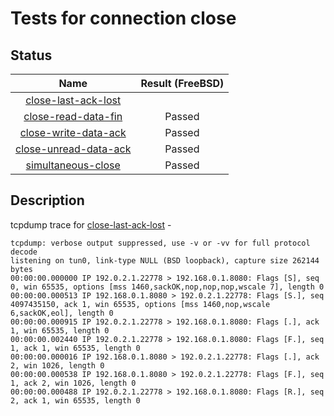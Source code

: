 # Tests for connection close

## Status
|                      Name                        | Result (FreeBSD)|
|:------------------------------------------------:|:---------------:|
[close-last-ack-lost](close-last-ack-lost.pkt)     |
[close-read-data-fin](close-read-data-fin.pkt)     | Passed
[close-write-data-ack](close-write-data-ack.pkt)   | Passed
[close-unread-data-ack](close-unread-data-ack.pkt) | Passed
[simultaneous-close](simultaneous-close.pkt)       | Passed

## Description

tcpdump trace for [close-last-ack-lost](close-last-ack-lost.pkt) -
```
tcpdump: verbose output suppressed, use -v or -vv for full protocol decode
listening on tun0, link-type NULL (BSD loopback), capture size 262144 bytes
00:00:00.000000 IP 192.0.2.1.22778 > 192.168.0.1.8080: Flags [S], seq 0, win 65535, options [mss 1460,sackOK,nop,nop,nop,wscale 7], length 0
00:00:00.000513 IP 192.168.0.1.8080 > 192.0.2.1.22778: Flags [S.], seq 4097435150, ack 1, win 65535, options [mss 1460,nop,wscale 6,sackOK,eol], length 0
00:00:00.000915 IP 192.0.2.1.22778 > 192.168.0.1.8080: Flags [.], ack 1, win 65535, length 0
00:00:00.002440 IP 192.0.2.1.22778 > 192.168.0.1.8080: Flags [F.], seq 1, ack 1, win 65535, length 0
00:00:00.000016 IP 192.168.0.1.8080 > 192.0.2.1.22778: Flags [.], ack 2, win 1026, length 0
00:00:00.000538 IP 192.168.0.1.8080 > 192.0.2.1.22778: Flags [F.], seq 1, ack 2, win 1026, length 0
00:00:00.000488 IP 192.0.2.1.22778 > 192.168.0.1.8080: Flags [R.], seq 2, ack 1, win 65535, length 0
```
